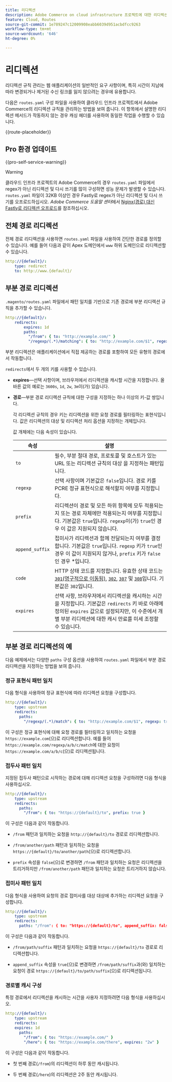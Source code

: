 ```yaml
---
title: 리디렉션
description: Adobe Commerce on cloud infrastructure 프로젝트에 대한 리디렉션 규칙을 관리하는 방법을 알아봅니다.
feature: Cloud, Routes
source-git-commit: 1e789247c12009908eabb6039d951acbdfcc9263
workflow-type: tm+mt
source-wordcount: '646'
ht-degree: 0%

---
```


# 리디렉션

리디렉션 규칙 관리는 웹 애플리케이션의 일반적인 요구 사항이며, 특히 시간이 지남에 따라 변경되거나 제거된 수신 링크를 잃지 않으려는 경우에 유용합니다.

다음은 `routes.yaml` 구성 파일을 사용하여 클라우드 인프라 프로젝트에서 Adobe Commerce의 리디렉션 규칙을 관리하는 방법을 보여 줍니다. 이 항목에서 설명한 리디렉션 메서드가 작동하지 않는 경우 캐싱 헤더를 사용하여 동일한 작업을 수행할 수 있습니다.

{{route-placeholder}}

## Pro 환경 업데이트

{{pro-self-service-warning}}

>[!WARNING]
>
>클라우드 인프라 프로젝트의 Adobe Commerce의 경우 `routes.yaml` 파일에서 regex가 아닌 리디렉션 및 다시 쓰기를 많이 구성하면 성능 문제가 발생할 수 있습니다. `routes.yaml` 파일이 32KB 이상인 경우 Fastly로 regex가 아닌 리디렉션 및 다시 쓰기를 오프로드하십시오. _Adobe Commerce 도움말 센터_&#x200B;에서 [Nginx(경로) 대신 Fastly로 리디렉션 오프로드](https://experienceleague.adobe.com/docs/commerce-knowledge-base/kb/troubleshooting/miscellaneous/offload-non-regex-redirects-to-fastly-instead-of-nginx-routes.html?lang=ko)를 참조하십시오.

## 전체 경로 리디렉션

전체 경로 리디렉션을 사용하면 `routes.yaml` 파일을 사용하여 간단한 경로를 정의할 수 있습니다. 예를 들어 다음과 같이 Apex 도메인에서 `www` 하위 도메인으로 리디렉션할 수 있습니다.

```yaml
http://{default}/:
    type: redirect
    to: http://www.{default}/
```

## 부분 경로 리디렉션

`.magento/routes.yaml` 파일에서 패턴 일치를 기반으로 기존 경로에 부분 리디렉션 규칙을 추가할 수 있습니다.

```yaml
http://{default}/:
    redirects:
        expires: 1d
        paths:
          "/from": { to: "http://example.com/" }
          "/regexp/(.*)/matching": { to: "http://example.com/$1", regexp: true }
```

부분 리디렉션은 애플리케이션에서 직접 제공하는 경로를 포함하여 모든 유형의 경로에서 작동합니다.

`redirects`에서 두 개의 키를 사용할 수 있습니다.

- **expires**—선택 사항이며, 브라우저에서 리디렉션을 캐시할 시간을 지정합니다. 올바른 값의 예로는 `3600s`, `1d`, `2w`, `3m`이(가) 있습니다.

- **경로**—부분 경로 리디렉션 규칙에 대한 구성을 지정하는 하나 이상의 키-값 쌍입니다.

  각 리디렉션 규칙의 경우 키는 리디렉션을 위한 요청 경로를 필터링하는 표현식입니다. 값은 리디렉션의 대상 및 리디렉션 처리 옵션을 지정하는 개체입니다.

  값 개체에는 다음 속성이 있습니다.

  | 속성 | 설명 |
  | ---------- | ----------- |
  | `to` | 필수, 부분 절대 경로, 프로토콜 및 호스트가 있는 URL 또는 리디렉션 규칙의 대상 을 지정하는 패턴입니다. |
  | `regexp` | 선택 사항이며 기본값은 `false`입니다. 경로 키를 PCRE 정규 표현식으로 해석할지 여부를 지정합니다. |
  | `prefix` | 리디렉션이 경로 및 모든 하위 항목에 모두 적용되는지 또는 경로 자체에만 적용되는지 여부를 지정합니다. 기본값은 `true`입니다. `regexp`이(가) `true`인 경우 이 값은 지원되지 않습니다. |
  | `append_suffix` | 접미사가 리디렉션과 함께 전달되는지 여부를 결정합니다. 기본값은 `true`입니다. `regexp` 키가 `true`인 경우 이 값이 지원되지 않거나, `prefix` 키가 `false`인 경우 *입니다. |
  | `code` | HTTP 상태 코드를 지정합니다. 유효한 상태 코드는 [`301`(영구적으로 이동됨)](https://www.w3.org/Protocols/rfc2616/rfc2616-sec10.html#sec10.3.2), [`302`](https://www.w3.org/Protocols/rfc2616/rfc2616-sec10.html#sec10.3.3), [`307`](https://www.w3.org/Protocols/rfc2616/rfc2616-sec10.html#sec10.3.8) 및 [`308`](https://www.rfc-editor.org/rfc/rfc7238)입니다. 기본값은 `302`입니다. |
  | `expires` | 선택 사항, 브라우저에서 리디렉션을 캐시하는 시간을 지정합니다. 기본값은 `redirects` 키 바로 아래에 정의된 `expires` 값으로 설정되지만, 이 수준에서 개별 부분 리디렉션에 대한 캐시 만료를 미세 조정할 수 있습니다. |

## 부분 경로 리디렉션의 예

다음 예제에서는 다양한 `paths` 구성 옵션을 사용하여 `routes.yaml` 파일에서 부분 경로 리디렉션을 지정하는 방법을 보여 줍니다.

### 정규 표현식 패턴 일치

다음 형식을 사용하여 정규 표현식에 따라 리디렉션 요청을 구성합니다.

```yaml
http://{default}/:
    type: upstream
    redirects:
      paths:
        "/regexp/(.*)/match": { to: "http://example.com/$1", regexp: true }
```

이 구성은 정규 표현식에 대해 요청 경로를 필터링하고 일치하는 요청을 `https://example.com`(으)로 리디렉션합니다. 예를 들어 `https://example.com/regexp/a/b/c/match`에 대한 요청이 `https://example.com/a/b/c`(으)로 리디렉션됩니다.

### 접두사 패턴 일치

지정된 접두사 패턴으로 시작하는 경로에 대해 리디렉션 요청을 구성하려면 다음 형식을 사용하십시오.

```yaml
http://{default}/:
    type: upstream
    redirects:
      paths:
        "/from": { to: "https://{default}/to", prefix: true }
```

이 구성은 다음과 같이 작동합니다.

- `/from` 패턴과 일치하는 요청을 `http://{default}/to` 경로로 리디렉션합니다.

- `/from/another/path` 패턴과 일치하는 요청을 `https://{default}/to/another/path`(으)로 리디렉션합니다.

- `prefix` 속성을 `false`(으)로 변경하면 `/from` 패턴과 일치하는 요청은 리디렉션을 트리거하지만 `/from/another/path` 패턴과 일치하는 요청은 트리거하지 않습니다.

### 접미사 패턴 일치

다음 형식을 사용하여 요청의 경로 접미사를 대상 대상에 추가하는 리디렉션 요청을 구성합니다.

```yaml
http://{default}/:
    type: upstream
    redirects:
      paths: "/from": { to: "https://{default}/to", append_suffix: false }
```

이 구성은 다음과 같이 작동합니다.

- `/from/path/suffix` 패턴과 일치하는 요청을 `https://{default}/to` 경로로 리디렉션합니다.

- `append_suffix` 속성을 `true`(으)로 변경하면 `/from/path/suffix`과(와) 일치하는 요청이 경로 `https://{default}/to/path/suffix`(으)로 리디렉션됩니다.

### 경로별 캐시 구성

특정 경로에서 리디렉션을 캐시하는 시간을 사용자 지정하려면 다음 형식을 사용하십시오.

```yaml
http://{default}/:
    type: upstream
    redirects:
    expires: 1d
      paths:
        "/from": { to: "https://example.com/" }
        "/here": { to: "https://example.com/there", expires: "2w" }
```

이 구성은 다음과 같이 작동합니다.

- 첫 번째 경로(`/from`)의 리디렉션이 하루 동안 캐시됩니다.

- 두 번째 경로(`/here`)의 리디렉션은 2주 동안 캐시됩니다.
